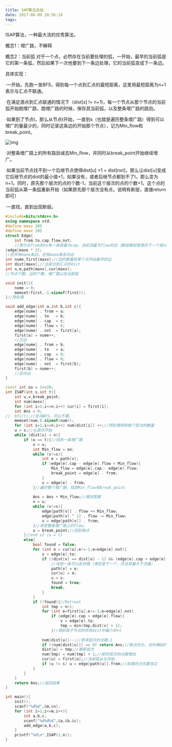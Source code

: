 ```yaml
---
title: SAP算法总结
date: 2017-08-09 20:56:24
tags:
---
```


ISAP算法，一种最大流的优秀算法。

<!-- more -->

概念1：增广路，不解释

概念2：当前弧
​	对于一个点，必然存在当前要处理的弧，一开始，最早的当前弧是它的第一条弧，然后如果下一次他要到下一条边处理，它的当前弧变成下一条边。

具体实现：

·一开始，先跑一发BFS，得到每一个点到汇点的最短距离，这里用最短距离为n+1表示与汇点不联通。

·在满足源点到汇点联通的情况下（dist[s] != n+1)，每一个节点从那个节点的当前弧开始跑增广路，跑增广路的时候，保存其当前弧，以及整条增广路的路劲。

·如果到了节点t，那么从节点t开始，一直到s（也就是遍历整条增广路）得到可以增广的量最少的，同时记录这条边的开始那个节点），记为Min_flow和break_point。

![img](/img/1.png)

·对整条增广路上的所有路劲减去Min_flow，并同时从break_point开始继续增广。

·如果当前节点找不到一个后继节点使得dist[u] +1 = dist[nxt]，那么让dist[u]变成它后继节点的dist的最小值+1，如果没有，或者后继节点都到不了t，那么变为n+1。同时，原先那个层次的点的个数-1，当前这个层次的点的个数+1。这个点的当前弧从第一条弧重新开始（如果原先那个层次没有点，说明有断层，直接return即可）

·一直找，直到出现断层。

<!-- more -->



```cpp
#include<bits/stdc++.h> 
using namespace std;
#define maxv 205
#define maxe 205
struct Edge{
	int from,to,cap,flow,nxt;
	//表示从from到to有一条容量为cap，当前流量为flow的边（数组模拟链表的下一个是nxt） 
}edge[maxe * 2];
//总共有maxe条边，还有maxe条反向边 
int nume,first[maxv];//边的数量和某个点开始最早的边 
int dist[maxv];//当前点到汇点的dist 
int n,m,path[maxv],cur[maxv];
//节点个数，边的个数，增广路以及当前弧 

void init(){
	nume = 0;
	memset(first,-1,sizeof(first));
}//预处理 

void add_edge(int a,int b,int c){
	edge[nume] . from = a;
	edge[nume] . to   = b;
	edge[nume] . cap  = c;
	edge[nume] . flow = 0;
	edge[nume] . nxt  = first[a];
	first[a] = nume++;
	//正边 
	edge[nume] . from = b;
	edge[nume] . to   = a;
	edge[nume] . cap  = 0;
	edge[nume] . flow = 0;
	edge[nume] . nxt  = first[b];
	first[b] = nume++;
	//反向边 
}

const int oo = 1<<20;
int ISAP(int s,int t){
	int u,v,break_point;
	int num[maxv];
	for (int i=1;i<=n;i++) cur[i] = first[i];
	int Ans = 0;
//	bfs(t);//反向BFS，可以不要。 
	memset(num,0,sizeof(num)); 
	for (int i=1;i<=n;i++) num[dist[i]] ++;//预处理得到每个层次的数量
	u = s;//从源点开始 
	while (dist[s] < n){
		if (u == t){//找到一条增广路 
			v = u;
			int Min_flow = oo; 
			while (v!=s){
				int e = path[v];
				if (edge[e].cap - edge[e].flow < Min_flow){
					Min_flow = edge[e].cap - edge[e].flow;
					break_point = edge[e] . from;
				}
				v = edge[e] . from;
			}//遍历整个增广路，找到Min_flow和break_point 
			
			Ans = Ans + Min_flow;//增加答案 
			v = u; 
			while (v!=s){
				edge[path[v]] . flow += Min_flow;
				edge[path[v] ^ 1] . flow -= Min_flow;
				v = edge[path[v]] . from; 
			}//改变整条增广路上的flow。 
			u = break_point;//回到端点 
		}//end of (u = t) 
		else{
			bool found = false;
			for (int e = cur[u];e!=-1;e=edge[e].nxt){
				v = edge[e].to;
				if ((dist[v] == dist[u] - 1) && (edge[e].cap > edge[e].flow)){
					//找到一条可以走的路（满足是下一个，并且容量大于流量） 
					path[v] = e;
					cur[u] = e;
					u = v;
					found = true;
					break;
				}
			}
			if (!found){//Retreat
				int tmp = n+1; 
				for (int e=first[u];e!=-1;e=edge[e].nxt)
					if (edge[e].cap > edge[e].flow){
						v = edge[e].to; 
						tmp = min(tmp,dist[v] + 1);
					}//得到其子节点的所有dist中最小的+1
					 
				num[dist[u]]--;//原来层次的点数-1 
				if ((num[dist[u]]) == 0) return Ans;//断点优化，也叫做GAP优化 
				dist[u] = tmp;//更新层次 
				num[tmp] = num[tmp] + 1;//新的层次的点数增加 
				cur[u] = first[u];//当前弧从头开始 
				if (u != s) u = edge[path[u]].from;//前面的点也要改过 
			}
		}
	}
	return Ans;//返回结果 
}

int main(){
	init();
	scanf("%d%d",&m,&n);
	for (int i=1;i<=m;i++){
		int a,b,c;
		scanf("%d%d%d",&a,&b,&c);
		add_edge(a,b,c);
	}
	printf("%d\n",ISAP(1,n));
}
```

